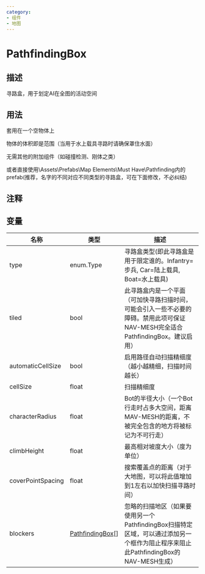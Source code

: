 ```yaml
---
category: 
- 组件
- 地图
---
```

# PathfindingBox
## 描述

寻路盒，用于划定AI在全图的活动空间

## 用法

套用在一个空物体上

物体的体积即是范围（当用于水上载具寻路时请确保罩住水面）

无需其他的附加组件（如碰撞检测、刚体之类）

或者直接使用\Assets\Prefabs\Map Elements\Must Have\Pathfinding内的prefab(推荐，名字的不同对应不同类型的寻路盒，可在下面修改，不必纠结)

## 注释

## 变量
| 名称 | 类型 | 描述 |
| ----------- | ----------- | ----------- |
| type | enum.Type | 寻路盒类型(即此寻路盒是用于限定谁的。Infantry=步兵, Car=陆上载具, Boat=水上载具) |  
| tiled  | bool | 此寻路盒内是一个平面（可加快寻路扫描时间，可能会引入一些不必要的障碍。禁用此项可保证NAV-MESH完全适合PathfindingBox。建议启用） |  
| automaticCellSize  | bool | 启用路径自动扫描精细度（越小越精细，扫描时间越长） |  
| cellSize  | float | 扫描精细度 |  
| characterRadius  | float | Bot的半径大小（一个Bot行走时占多大空间，距离MAV-MESH的距离，不被完全包含的地方将被标记为不可行走） |  
| climbHeight  | float | 最高相对坡度大小（度为单位） |  
| coverPointSpacing | float | 搜索覆盖点的距离（对于大地图，可以将此值增加到1左右以加快扫描寻路时间）  |  
| blockers | [PathfindingBox](./PathfindingBox.md)[] | 忽略的扫描地区（如果要使用另一个PathfindingBox扫描特定区域，可以通过添加另一个框作为阻止程序来阻止此PathfindingBox的NAV-MESH生成） |  
